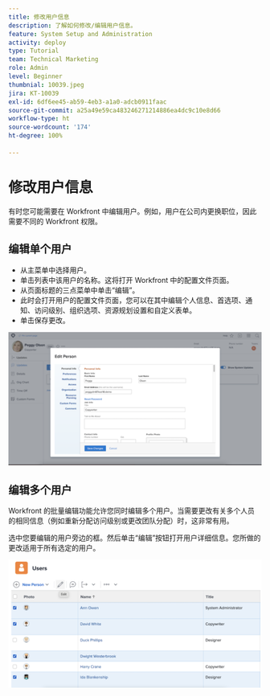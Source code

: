 ```yaml
---
title: 修改用户信息
description: 了解如何修改/编辑用户信息。
feature: System Setup and Administration
activity: deploy
type: Tutorial
team: Technical Marketing
role: Admin
level: Beginner
thumbnial: 10039.jpeg
jira: KT-10039
exl-id: 6df6ee45-ab59-4eb3-a1a0-adcb0911faac
source-git-commit: a25a49e59ca483246271214886ea4dc9c10e8d66
workflow-type: ht
source-wordcount: '174'
ht-degree: 100%

---
```


# 修改用户信息

有时您可能需要在 Workfront 中编辑用户。例如，用户在公司内更换职位，因此需要不同的 Workfront 权限。

## 编辑单个用户

* 从主菜单中选择用户。
* 单击列表中该用户的名称。这将打开 Workfront 中的配置文件页面。
* 从页面标题的三点菜单中单击“编辑”。
* 此时会打开用户的配置文件页面，您可以在其中编辑个人信息、首选项、通知、访问级别、组织选项、资源规划设置和自定义表单。
* 单击保存更改。


![[!DNL Edit Person] 窗口](assets/mod_01.png)

## 编辑多个用户

Workfront 的批量编辑功能允许您同时编辑多个用户。当需要更改有关多个人员的相同信息（例如重新分配访问级别或更改团队分配）时，这非常有用。

选中您要编辑的用户旁边的框。然后单击“编辑”按钮打开用户详细信息。您所做的更改适用于所有选定的用户。


![[!DNL Edit Person] 窗口](assets/mod_02.png)
